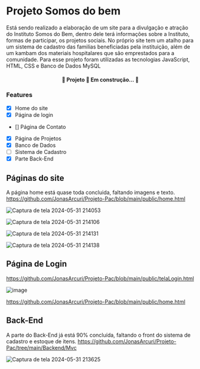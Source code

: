 # Projeto Somos do bem

Está sendo realizado a elaboração de um site para a divulgação e atração do Instituto Somos do Bem, dentro dele terá informações sobre a Instituto, formas de participar, os projetos sociais. No próprio site tem um atalho para um sistema de cadastro das familias beneficiadas pela instituição, além de um kambam dos materiais hospitalares que são emprestados para a comunidade. Para esse projeto foram utilizadas as tecnologias JavaScript, HTML, CSS e Banco de Dados MySQL


<h4 align="center"> 
	🚧  Projeto 🚀 Em construção...  🚧
</h4>


### Features

- [x] Home do site
- [x] Página de login
- [] Página de Contato
- [X] Página de Projetos
- [X] Banco de Dados
- [ ] Sistema de Cadastro
- [X] Parte Back-End

## Páginas do site
A página home está quase toda concluida, faltando imagens e texto.
https://github.com/JonasArcuri/Projeto-Pac/blob/main/public/home.html

![Captura de tela 2024-05-31 214053](https://github.com/JonasArcuri/Projeto-Pac/assets/125512149/a6370dec-f402-4352-869e-430eca308dcc)

![Captura de tela 2024-05-31 214106](https://github.com/JonasArcuri/Projeto-Pac/assets/125512149/a7cbd5a1-c384-4b3e-a5c8-3d0dac6fb762)

![Captura de tela 2024-05-31 214131](https://github.com/JonasArcuri/Projeto-Pac/assets/125512149/92141455-9327-482f-b571-bde01e95f11e)

![Captura de tela 2024-05-31 214138](https://github.com/JonasArcuri/Projeto-Pac/assets/125512149/8f25f58e-6a0f-4d89-9dab-72d26ef438fa)


## Página de Login


https://github.com/JonasArcuri/Projeto-Pac/blob/main/public/telaLogin.html

![image](https://github.com/JonasArcuri/Projeto-Pac/assets/142356733/db5612ad-fba2-4a38-bdd3-2869990936c3)

https://github.com/JonasArcuri/Projeto-Pac/blob/main/public/home.html

## Back-End

A parte do Back-End já está 90% concluída, faltando o front do sistema de cadastro e estoque de itens.
https://github.com/JonasArcuri/Projeto-Pac/tree/main/Backend/Mvc

![Captura de tela 2024-05-31 213625](https://github.com/JonasArcuri/Projeto-Pac/assets/125512149/9b5335b5-642e-4e4a-9e88-a3966e166cb1)




